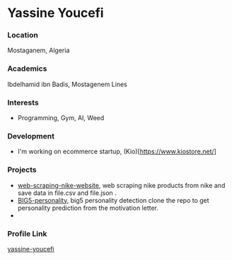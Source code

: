 # Yassine Youcefi

### Location

Mostaganem, Algeria

### Academics

Ibdelhamid ibn Badis, Mostagenem Lines

### Interests

- Programming, Gym, AI, Weed 

### Development

- I'm working on ecommerce startup, (Kio)[https://www.kiostore.net/] 

### Projects

- [web-scraping-nike-website](https://github.com/yassine-youcefi/web-scraping-nike-website), web scraping nike products from nike and save data in file.csv and file.json .
- [BIG5-personality](https://github.com/yassine-youcefi/BIG5-personality), big5 personality detection clone the repo to get personality prediction from the motivation letter.
- []()


### Profile Link

[yassine-youcefi](https://github.com/yassine-youcefi/)